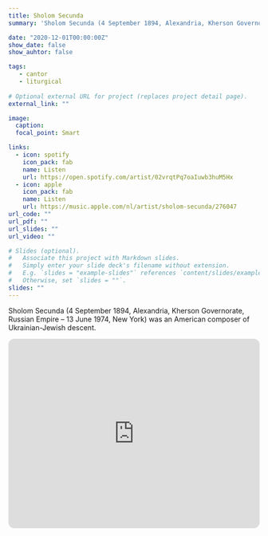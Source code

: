 ```yaml
---
title: Sholom Secunda
summary: 'Sholom Secunda (4 September 1894, Alexandria, Kherson Governorate, Russian Empire – 13 June 1974, New York) was an American composer of Ukrainian-Jewish descent.'

date: "2020-12-01T00:00:00Z"
show_date: false
show_auhtor: false

tags:
   - cantor
   - liturgical
   
# Optional external URL for project (replaces project detail page).
external_link: ""

image:
  caption: 
  focal_point: Smart

links:
  - icon: spotify
    icon_pack: fab
    name: Listen
    url: https://open.spotify.com/artist/02vrqtPq7oaIuwb3huM5Hx
  - icon: apple
    icon_pack: fab
    name: Listen
    url: https://music.apple.com/nl/artist/sholom-secunda/276047
url_code: ""
url_pdf: ""
url_slides: ""
url_video: ""

# Slides (optional).
#   Associate this project with Markdown slides.
#   Simply enter your slide deck's filename without extension.
#   E.g. `slides = "example-slides"` references `content/slides/example-slides.md`.
#   Otherwise, set `slides = ""`.
slides: ""
---
```


Sholom Secunda (4 September 1894, Alexandria, Kherson Governorate, Russian Empire – 13 June 1974, New York) was an American composer of Ukrainian-Jewish descent.

<iframe style="border-radius:12px" src="https://open.spotify.com/artist/02vrqtPq7oaIuwb3huM5Hx" width="100%" height="380" frameBorder="0" allowfullscreen="" allow="autoplay; clipboard-write; encrypted-media; fullscreen; picture-in-picture" loading="lazy"></iframe>
